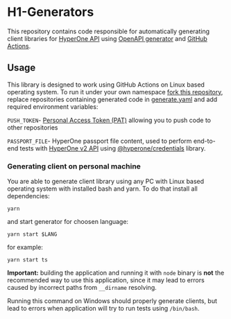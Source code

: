 # H1-Generators

This repository contains code responsible for automatically generating
client libraries for [HyperOne API](https://www.hyperone.com/)
using [OpenAPI generator](https://openapi-generator.tech/)
and [GitHub Actions](https://github.com/features/actions).

## Usage

This library is designed to work using GitHub Actions on
Linux based operating system. To run it under your own namespace
[fork this repository](https://docs.github.com/en/free-pro-team@latest/github/getting-started-with-github/fork-a-repo),
replace repositories containing generated code in [generate.yaml](.github/workflows/generate.yaml)
and add required environment variables:

`PUSH_TOKEN`- [Personal Access Token (PAT)](https://docs.github.com/en/free-pro-team@latest/github/authenticating-to-github/creating-a-personal-access-token)
allowing you to push code to other repositories

`PASSPORT_FILE`- HyperOne passport file content, used to perform
end-to-end tests with [HyperOne v2 API](https://api.hyperone.com/v2/docs) using [@hyperone/credentials](https://www.npmjs.com/package/@hyperone/credentials)
library.

### Generating client on personal machine

You are able to generate client library using any PC with
Linux based operating system with installed bash and yarn.
To do that install all dependencies:

```shell
yarn
```

and start generator for choosen language:

```shell
yarn start $LANG
```

for example:

```shell
yarn start ts
```

**Important:** building the application and running it with
`node` binary is **not** the recommended way to use this application,
since it may lead to errors caused by incorrect paths from `__dirname` resolving.

Running this command on Windows should properly generate clients, but lead to
errors when application will try to run tests using `/bin/bash`.
